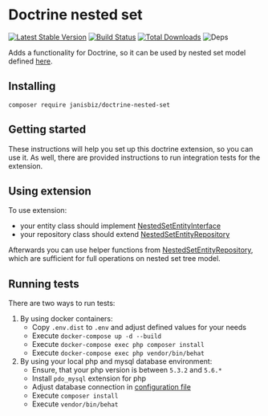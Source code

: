 # Doctrine nested set

[![Latest Stable Version](https://poser.pugx.org/janisbiz/doctrine-nested-set/v/stable)](https://packagist.org/packages/janisbiz/doctrine-nested-set)
[![Build Status](https://travis-ci.com/janisbiz/doctrine-nested-set.svg?branch=master)](https://travis-ci.com/janisbiz/doctrine-nested-set)
[![Total Downloads](https://poser.pugx.org/janisbiz/doctrine-nested-set/downloads)](https://packagist.org/packages/janisbiz/doctrine-nested-set)
![Deps](https://img.shields.io/badge/dependencies-up%20to%20date-brightgreen.svg)

Adds a functionality for Doctrine, so it can be used by nested set model defined 
[here](https://en.wikipedia.org/wiki/Nested_set_model).

## Installing

`composer require janisbiz/doctrine-nested-set`

## Getting started

These instructions will help you set up this doctrine extension, so you can use it. As well, there are provided 
instructions to run integration tests for the extension.

## Using extension

To use extension:
 - your entity class should implement [NestedSetEntityInterface](src/Entity/NestedSetEntityInterface.php)
 - your repository class should extend [NestedSetEntityRepository](src/Repository/NestedSetEntityRepository.php)

Afterwards you can use helper functions from [NestedSetEntityRepository](src/Repository/NestedSetEntityRepository.php),
which are sufficient for full operations on nested set tree model.

## Running tests

There are two ways to run tests:
1) By using docker containers:
    - Copy `.env.dist` to `.env` and adjust defined values for your needs
    - Execute `docker-compose up -d --build`
    - Execute `docker-compose exec php composer install`
    - Execute `docker-compose exec php vendor/bin/behat`
2) By using your local php and mysql database environment:
    - Ensure, that your php version is between `5.3.2` and `5.6.*`
    - Install `pdo_mysql` extension for php
    - Adjust database connection in [configuration file](src/Tests/Features/Bootstrap/Resources/config/doctrine.yaml)
    - Execute `composer install`
    - Execute `vendor/bin/behat`